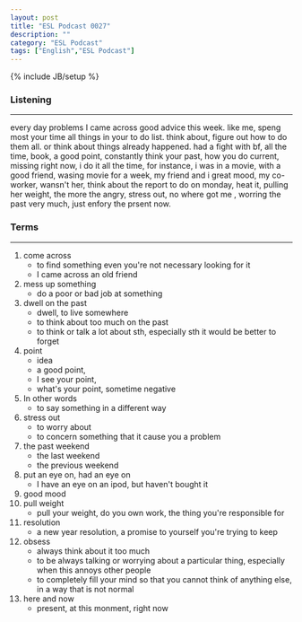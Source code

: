 ```yaml
---
layout: post
title: "ESL Podcast 0027"
description: ""
category: "ESL Podcast"
tags: ["English","ESL Podcast"]
---
```

{% include JB/setup %}

### Listening
-----
every day problems
I came across good advice this week. like me,  speng most your time all things in your to do list. think about, figure out how to do them all. or think about things already happened. had a fight with bf, all the time, book, a good point, constantly think your past, how you do current, missing right now, i do it all the time, for instance, i was in a movie, with a good friend, wasing movie for a week, my friend and i great mood, my co-worker, wansn't her, think about the report to do on monday, heat it, pulling her weight, the more the angry, stress out, no where got me , worring the past very much, just enfory the prsent now. 

### Terms
--------
1. come across
    * to find something even you're not necessary looking for it
    * I came across an old friend
2. mess up something
    * do a poor or bad job at something
3. dwell on the past
    * dwell, to live somewhere
    * to think about too much on the past
    * to think or talk a lot about sth, especially sth it would be better to forget
4. point
    * idea
    * a good point, 
    * I see your point, 
    * what's your point, sometime negative
5. In other words
    * to say something in a different way
6. stress out
    * to worry about
    * to concern something that it cause you a problem
7. the past weekend
    * the last weekend
    * the previous weekend
8. put an eye on, had an eye on
    * I have an eye on an ipod, but haven't bought it
9. good mood
10. pull weight
    * pull your weight, do you own work, the thing you're responsible for
11. resolution
    * a new year resolution, a promise to yourself you're trying to keep
12. obsess 
    * always think about it too much
    *  to be always talking or worrying about a particular thing, especially when this annoys other people
    * to completely fill your mind so that you cannot think of anything else, in a way that is not normal
13. here and now
    * present, at this monment, right now